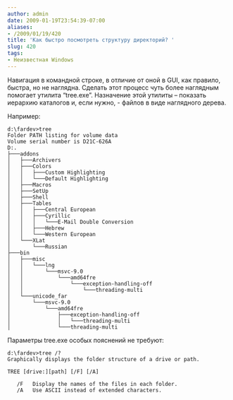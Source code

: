 ```yaml
---
author: admin
date: 2009-01-19T23:54:39-07:00
aliases:
- /2009/01/19/420
title: 'Как быстро посмотреть структуру директорий? '
slug: 420
tags:
- Неизвестная Windows
---
```


Навигация в командной строке, в отличие от оной в GUI, как правило, быстра, но не наглядна. Сделать этот процесс чуть более наглядным помогает утилита “tree.exe”. Назначение этой утилиты – показать иерархию каталогов и, если нужно, - файлов в виде наглядного дерева.

<!--more-->Например:

```no-highlight
d:\fardev>tree
Folder PATH listing for volume data
Volume serial number is D21C-626A
D:.
├───addons
│   ├───Archivers
│   ├───Colors
│   │   ├───Custom Highlighting
│   │   └───Default Highlighting
│   ├───Macros
│   ├───SetUp
│   ├───Shell
│   ├───Tables
│   │   ├───Central European
│   │   ├───Cyrillic
│   │   │   └───E-Mail Double Conversion
│   │   ├───Hebrew
│   │   └───Western European
│   └───XLat
│       └───Russian
├───bin
│   ├───misc
│   │   └───lng
│   │       └───msvc-9.0
│   │           └───amd64fre
│   │               └───exception-handling-off
│   │                   └───threading-multi
│   └───unicode_far
│       └───msvc-9.0
│           └───amd64fre
│               ├───exception-handling-off
│               │   └───threading-multi
│               └───threading-multi
```

Параметры tree.exe особых пояснений не требуют:

```no-highlight
d:\fardev>tree /?
Graphically displays the folder structure of a drive or path.

TREE [drive:][path] [/F] [/A]

   /F   Display the names of the files in each folder.
   /A   Use ASCII instead of extended characters.
```
